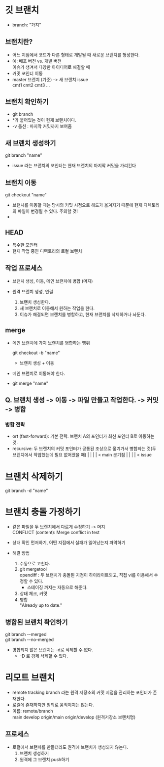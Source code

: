 # 깃 브랜치
- branch: "가지"

## 브랜치란?
- 어느 지점에서 코드가 다른 형태로 개발될 때 새로운 브랜치를 형성한다.
- 예: 배포 버전 vs. 개발 버전
  <br>이슈가 생겨서 다양한 아이디어로 해결할 때
- 커밋 포인터 이동
- master 브랜치 (기준) -> 새 브랜치 issue
  <br>cmt1 cmt2 cmt3 ...

## 브랜치 확인하기
- git branch
- *가 붙어있는 것이 현재 브랜치이다.
- -v 옵션 : 마지막 커밋까지 보여줌

## 새 브랜치 생성하기
git branch "name"

- issue 라는 브랜치의 포인터는 현재 브랜치의 마지막 커밋을 가리킨다

## 브랜치 이동
git checkout "name"

- 브랜치를 이동할 때는 당시의 커밋 시점으로 헤드가 옮겨지기 때문에 현재 디렉토리의 파일이 변경될 수 있다. 주의할 것!
- 
## HEAD
- 특수한 포인터
- 현재 작업 중인 디렉토리의 로컬 브랜치

## 작업 프로세스
- 브랜치 생성, 이동, 메인 브랜치에 병합 (머지)
- 원격 브랜치 생성, 연결

  1. 브랜치 생성한다.
  2. 새 브랜치로 이동해서 원하는 작업을 한다.
  3. 이슈가 해결되면 브랜치를 병합하고, 현재 브랜치를 삭제하거나 놔둔다.

## merge
- 메인 브랜치에 가지 브랜치를 병합하는 행위

  git checkout -b "name"

  - 브랜치 생성 + 이동

- 메인 브랜치로 이동해야 한다.
- git merge "name"

## Q. 브랜치 생성 -> 이동 -> 파일 만들고 작업한다. -> 커밋 -> 병합

### 병합 전략
- ort (fast-forward): 기본 전략. 브랜치 A의 포인터가 최신 포인터 B로 이동하는 것.
- recursive: 두 브랜치의 커밋 포인터가 공통된 조상으로 옮겨가서 병합되는 것(두 브랜치에서 작업했는데 필요 없어졌을 때)
  | | | | < main
  분기점
  |
    | | | < issue

# 브랜치 삭제하기
git branch -d "name"

# 브랜치 충돌 가정하기
- 같은 파일을 두 브랜치에서 다르게 수정하기 -> 머지
  <br>CONFLICT (content): Merge conflict in test

- 상태 확인 먼저하기, 어떤 지점에서 실패가 일어났는지 파악하기
- 해결 방법
  1. 수동으로 고친다.
  2. git mergetool
     <br>opendiff : 두 브랜치가 충돌된 지점이 하이라이트되고, 직접 vi를 이용해서 수정할 수 있다.
     - 스테이징 까지는 자동으로 해준다.
  4. 상태 체크, 커밋
  5. 병합
     <br>"Already up to date."

## 병합된 브랜치 확인하기
git branch --merged<br>
git branch --no-merged

- 병합되지 않은 브랜치는 -d로 삭제할 수 없다.
  - -D 로 강제 삭제할 수 있다.

# 리모트 브랜치
- remote tracking branch 라는 원격 저장소의 커밋 지점을 관리하는 포인터가 존재한다.
- 로컬에 존재하지만 임의로 움직이지는 않는다.
- 이름: remote/branch<br>
  main develop
  origin/main origin/develop (원격저장소 브랜치명)

## 프로세스
- 로컬에서 브랜치를 만들더라도 원격에 브랜치가 생성되지 않는다.
  1. 브랜치 생성하기
  2. 원격에 그 브랜치 push하기